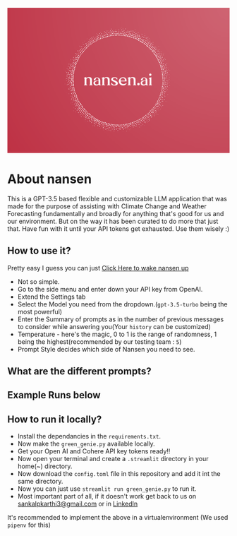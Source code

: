 <p align = center> <img src="images/nansenaidow.png"> </p>

# About nansen
This is a GPT-3.5 based flexible and customizable LLM application that was made for the purpose of assisting with Climate Change and Weather Forecasting fundamentally and broadly for anything that's good for us and our environment. But on the way it has been curated to do more that just that. Have fun with it until your API tokens get exhausted. Use them wisely :)

## How to use it?

Pretty easy I guess you can just [Click Here to wake nansen up](https://sankalpkarthi3-codebot-final-nm9pzk.streamlit.app/)
- Not so simple.
- Go to the side menu and enter down your API key from OpenAI.
- Extend the Settings tab
- Select the Model you need from the dropdown.(`gpt-3.5-turbo` being the most powerful)
- Enter the Summary of prompts as in the number of previous messages to consider while answering you(Your `history` can be customized)
- Temperature - here's the magic, 0 to 1 is the range of randomness, 1 being the highest(recommended by our testing team : `5`)
- Prompt Style decides which side of Nansen you need to see.

## What are the different prompts?

## Example Runs below


## How to run it locally?

- Install the dependancies in the `requirements.txt`.
- Now make the `green_genie.py` available locally.
- Get your Open AI and Cohere API key tokens ready!!
- Now open your terminal and create a `.streamlit` directory in your home(~) directory.
- Now download the `config.toml` file in this repository and add it int the same directory.
- Now you can just use `streamlit run green_genie.py` to run it.
- Most important part of all, if it doesn't work get back to us on sankalpkarthi3@gmail.com or in [LinkedIn](https://www.linkedin.com/in/sankalp-karthi-a4b5b1215)

It's recommended to implement the above in a virtualenvironment (We used `pipenv` for this)
